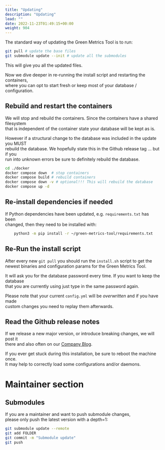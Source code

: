 ```yaml
---
title: "Updating"
description: "Updating"
lead: ""
date: 2022-11-23T01:49:15+00:00
weight: 904
---
```


The standard way of updating the Green Metrics Tool is to run:

```bash
git pull # update the base files
git submodule update --init # update all the submodules
```

This will give you all the updated files.

Now we dive deeper in re-running the install script and restarting the containers,  
where you can opt to start fresh or keep most of your database / configuration.

## Rebuild and restart the containers

We will stop and rebuild the containers. Since the containers have a shared filesystem  
that is independent of the container state your database will be kept as is.

However if a structural change to the database was included in the update you MUST  
rebuild the database. We hopefully state this in the Github release tag ... but if you  
run into unknown errors be sure to definitely rebuild the database.

```bash
cd ./docker
docker compose down  # stop containers
docker compose build # rebuild containers
docker compose down -v # optional!!! This will rebuild the database
docker compose up -d
```

## Re-install dependencies if needed

If Python dependencies have been updated, e.g. `requirements.txt` has been  
changed, then they need to be installed with:

```bash
    python3 -m pip install -r ~/green-metrics-tool/requirements.txt
```

## Re-Run the install script

After every new `git pull` you should run the `install.sh` script to get the  
newest binaries and configuration params for the Green Metrics Tool.

It will ask you for the database password every time. If you want to keep the database  
that you are currently using just type in the same password again.

Please note that your current `config.yml` will be *overwritten* and if you have made  
custom changes you need to replay them afterwards.

## Read the Github release notes

If we release a new major version, or introduce breaking changes, we will post it  
there and also often on our [Company Blog](https://www.green-coding.berlin/blog).

If you ever get stuck during this installation, be sure to reboot the machine once.  
It may help to correctly load some configurations and/or daemons.

# Maintainer section

## Submodules

If you are a maintainer and want to push submodule changes,  
please only push the latest version with a depth=1:

```bash
git submodule update --remote
git add FOLDER
git commit -m "Submodule update"
git push
```
